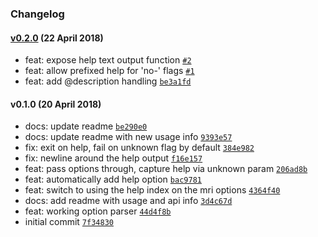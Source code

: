 ### Changelog

#### [v0.2.0](https://github.com/w33ble/mri-help/compare/v0.1.0...v0.2.0) (22 April 2018)
- feat: expose help text output function [`#2`](https://github.com/w33ble/mri-help/issues/2)
- feat: allow prefixed help for &#x27;no-&#x27; flags [`#1`](https://github.com/w33ble/mri-help/issues/1)
- feat: add @description handling [`be3a1fd`](https://github.com/w33ble/mri-help/commit/be3a1fd4a2fe00d327c57254a4435fe1068b7f26)

#### v0.1.0 (20 April 2018)
- docs: update readme [`be290e0`](https://github.com/w33ble/mri-help/commit/be290e0a065798c4464437bc68f0a6d46611e8be)
- docs: update readme with new usage info [`9393e57`](https://github.com/w33ble/mri-help/commit/9393e57e8c557c04d75b6d94370d21863076a503)
- fix: exit on help, fail on unknown flag by default [`384e982`](https://github.com/w33ble/mri-help/commit/384e98264f3dc0599c203349e08b633a19d8eaa1)
- fix: newline around the help output [`f16e157`](https://github.com/w33ble/mri-help/commit/f16e157727ae4405a4c8ec5da1cf4be98e744baa)
- feat: pass options through, capture help via unknown param [`206ad8b`](https://github.com/w33ble/mri-help/commit/206ad8b8fdc73bb5c06e18c722d6c501ec9425eb)
- feat: automatically add help option [`bac9781`](https://github.com/w33ble/mri-help/commit/bac97810a0482f1bd9ef9c2037cd1ac8b75e6123)
- feat: switch to using the help index on the mri options [`4364f40`](https://github.com/w33ble/mri-help/commit/4364f408b48457987a87dab5fc932e7539eaf384)
- docs: add readme with usage and api info [`3d4c67d`](https://github.com/w33ble/mri-help/commit/3d4c67d63e6940bcc2232584fcf28f8edad9ae39)
- feat: working option parser [`44d4f8b`](https://github.com/w33ble/mri-help/commit/44d4f8b81a100b1e73783b17b95d687683f2a8ab)
- initial commit [`7f34830`](https://github.com/w33ble/mri-help/commit/7f3483012f931e8264fdead07df5a521ef94470a)

